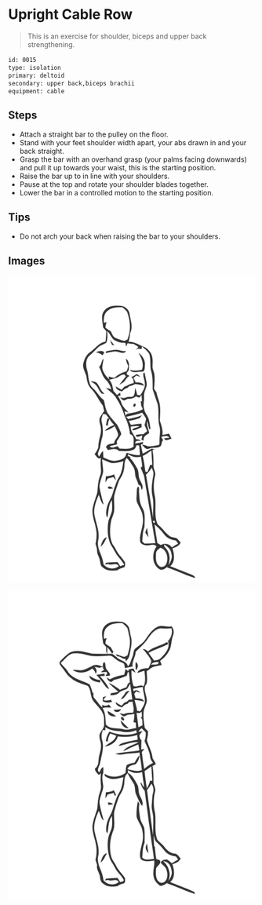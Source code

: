 # Upright Cable Row
> This is an exercise for shoulder, biceps and upper back strengthening.

``` 
id: 0015 
type: isolation 
primary: deltoid 
secondary: upper back,biceps brachii 
equipment: cable 
``` 

## Steps

 - Attach a straight bar to the pulley on the floor.
 - Stand with your feet shoulder width apart, your abs drawn in and your back straight.
 - Grasp the bar with an overhand grasp (your palms facing downwards) and pull it up towards your waist, this is the starting position.
 - Raise the bar up to in line with your shoulders.
 - Pause at the top and rotate your shoulder blades together.
 - Lower the bar in a controlled motion to the starting position.

## Tips

 - Do not arch your back when raising the bar to your shoulders.

## Images

![](./../svg/0015-relaxation.svg)

![](./../svg/0015-tension.svg)
